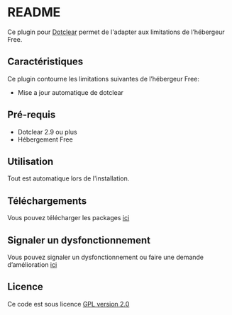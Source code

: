 # README #

Ce plugin pour [Dotclear](http://fr.dotclear.org/) permet de l'adapter aux limitations de l’hébergeur Free.

## Caractéristiques ##
Ce plugin contourne les limitations suivantes de l’hébergeur Free:

* Mise a jour automatique de dotclear

## Pré-requis ##
* Dotclear 2.9 ou plus
* Hébergement Free

## Utilisation ##
Tout est automatique lors de l'installation.

## Téléchargements ##
Vous pouvez télécharger les packages [ici](https://bitbucket.org/Gvx_/dcfree/downloads)

## Signaler un dysfonctionnement ##
Vous pouvez signaler un dysfonctionnement ou faire une demande d’amélioration [ici](https://bitbucket.org/Gvx_/dcfree/issues/new)

## Licence ##
Ce code est sous licence [GPL version 2.0](http://www.gnu.org/licenses/old-licenses/gpl-2.0.html)